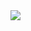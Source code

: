 <a href="https://portal.azure.com/#create/Microsoft.Template/uri/https%3A%2F%2Fraw.githubusercontent.com%2Fmtissir%2FAzure-automation%2Fmaster%2FARM%20Templates%2F%5BTMP%5D%20Deploy%20old%20version%20WAF%2Fazuredeploy.json" target="_blank">
    <img src="http://azuredeploy.net/deploybutton.png"/>
</a>
